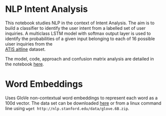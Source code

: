 # NLP Intent Analysis

This notebook studies NLP in the context of Intent Analysis. The aim is to build a classifier to identify the user intent from a labelled set of user inquiries. 
A multiclass LSTM model with softmax output layer is used to identify the probabilities of a given input belonging to each of 16 possible uiser inquiries from the  
[ATIS aitline](https://www.kaggle.com/siddhadev/ms-cntk-atis) dataset.

The model, code, approach and confusion matrix analysis are detailed in the notebook [here](https://github.com/dstarkey23/NLP_bert_test/blob/master/NLP_Intent.ipynb).

# Word Embeddings
Uses GloVe non-contextual word embeddings to represent each word as a 100d vector.
The data set can be downloaded [here](http://nlp.stanford.edu/data/glove.6B.zip) or from a linux command line using
`wget http://nlp.stanford.edu/data/glove.6B.zip`.

